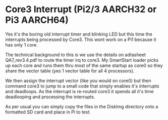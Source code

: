 # Core3 Interrupt (Pi2/3 AARCH32 or Pi3 AARCH64)
Yes it's the boring old interrupt timer and blinking LED but this time the interrupts being processed by Core3. This wont work on a Pi1 because it has only 1 core.

The technical background to this is we use the details on adtasheet QA7_rev3.4.pdf to route the timer irq to core3.
My SmartStart loader picks up each core and runs them thru most of the same startup as core0 so they share the vector table (yes 1 vector table for all 4 processors).
>
We then assign the interrupt vector (like you would on core0) but then command core3 to jump to a small code that simply enables it's interrupts and deadloops. As the interrupt is re-routed core3 it spends all it's time deadlooping and processing the interrupts.
>
As per usual you can simply copy the files in the DiskImg directory onto a formatted SD card and place in Pi to test.
